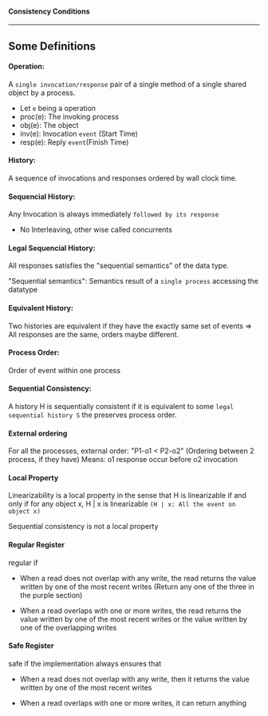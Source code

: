 #### Consistency Conditions
---

## Some Definitions
#### Operation:
A `single invocation/response` pair of a single method of a single shared object by a process.

- Let `e` being a operation
- proc(e): The invoking process
- obj(e): The object
- inv(e): Invocation `event` (Start Time)
- resp(e): Reply `event`(Finish Time)


#### History:

A sequence of invocations and responses ordered by wall clock time.


#### Sequencial History:

Any Invocation is always immediately `followed by its response`

- No Interleaving, other wise called concurrents


#### Legal Sequencial History:

All responses satisfies the "sequential semantics" of the data type.

"Sequential semantics": Semantics result of a `single process` accessing the datatype


#### Equivalent History:

Two histories are equivalent if they have the exactly same set of events => All responses are the same, orders maybe different.

#### Process Order:

Order of event within one process


#### Sequential Consistency:

A history H is sequentially consistent if it is equivalent to some `legal sequential history S` the preserves process order.


#### External ordering

For all the processes, external order: "P1-o1 < P2-o2" (Ordering between 2 process, if they have)
Means: o1 response occur before o2 invocation

#### Local Property

Linearizability is a local property in the sense that H is linearizable if and only if for any object x, H | x is linearizable  `(H | x: All the event on object x)`Sequential consistency is not a local property

#### Regular Register
regular if- When a read  does not overlap with any write, the read returns the value written by one of the most recent writes (Return any one of the three in the purple section)
- When a read overlaps with one or more writes, the read returns the value written by one of the most recent writes or the value written by one of the overlapping writes


#### Safe Register

safe if the implementation always ensures that 
- When a read does not overlap with any write, then it returns the value written by one of the most recent writes
- When a read overlaps with one or more writes, it can return anything
